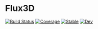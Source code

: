 # Flux3D

[![Build Status](https://github.com/nirmal-suthar/Flux3D.jl/workflows/CI/badge.svg)](https://github.com/nirmal-suthar/Flux3D.jl/actions)
[![Coverage](https://codecov.io/gh/nirmal-suthar/Flux3D.jl/branch/master/graph/badge.svg)](https://codecov.io/gh/nirmal-suthar/Flux3D.jl)
[![Stable](https://img.shields.io/badge/docs-stable-blue.svg)](https://nirmal-suthar.github.io/Flux3D.jl/stable)
[![Dev](https://img.shields.io/badge/docs-dev-blue.svg)](https://nirmal-suthar.github.io/Flux3D.jl/dev)
